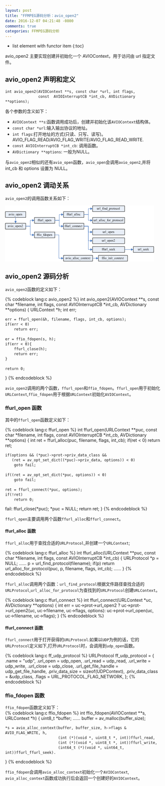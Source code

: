 ```yaml
---
layout: post
title: "FFMPEG源码分析：avio_open2"
date: 2016-12-07 04:21:48 -0800
comments: true
categories: FFMPEG源码分析
---
```


* list element with functor item
{:toc}

avio_open2 主要实现创建并初始化一个 AVIOContext，用于访问由 url 指定文件。
<!--more-->

## avio_open2 声明和定义  
```
int avio_open2(AVIOContext **s, const char *url, int flags,
               const  AVIOInterruptCB *int_cb, AVDictionary **options);
```

各个参数的含义如下：  

* `AVIOContext **s`:函数调用成功后，创建并初始化该`AVIOContext`结构体。  
* `const char *url`:输入输出协议的地址。  
* `int flags`:打开地址的方式(只读、只写、读写)。AVIO_FLAG_READ/AVIO_FLAG_WRITE/AVIO_FLAG_READ_WRITE.  
* `const AVIOInterruptCB *int_cb`: 调用函数。  
* `AVDictionary **options`: 一般为NULL。  

与`avio_open2`相似的还有`avio_open`函数，`avio_open`会调用`avio_open2`,并将 int_cb 和 options 设置为 NULL。 

## avio_open2 调动关系  
`avio_open2`的调用函数关系如下：  

<img src="/images/avio_open2/avio_open2.png">

## avio_open2 源码分析   

`avio_open2`函数的定义如下：  

{% codeblock lang:c avio_open2 %}
int avio_open2(AVIOContext **s, const char *filename, int flags,
               const AVIOInterruptCB *int_cb, AVDictionary **options)
{
    URLContext *h;
    int err;

    err = ffurl_open(&h, filename, flags, int_cb, options);
    if(err < 0)
        return err;

    er = ffio_fdopen(s, h);
    if(err < 0){
        ffurl_close(h); 
        return err;
    }

    return 0;
}
{% endcodeblock %}

`avio_open2`调用的两个函数，`ffurl_open`和`ffio_fdopen`。`ffurl_open`用于初始化`URLContext`,`ffio_fdopen`用于根据`URLContext`初始化`AVIOContext`。  

### ffurl_open 函数

其中的`ffurl_open`函数定义如下：  

{% codeblock lang:c ffurl_open %}
int ffurl_open(URLContext **puc, const char *filename, int flags,
               const AVIOInterruptCB *int_cb, AVDictionary **options)
{
    int ret = ffurl_alloc(puc, filename, flags, int_cb);
    if(ret < 0)
        return ret;

    if(options && (*puc)->prot->priv_data_class && 
       (ret = av_opt_set_dict((*puc)->priv_data, options)) < 0)
        goto fail;

    if((ret = av_opt_set_dict(*puc, options)) < 0)
        goto fail;

    ret = ffurl_connect(*puc, options);
    if(!ret)
        return 0;

fail:
    ffurl_close(*puc);
    *puc = NULL;
    return ret;
}
{% endcodeblock %}

`ffurl_open`主要调用两个函数`ffurl_alloc`和`ffurl_connect`。

#### ffurl_alloc 函数

`ffurl_alloc`用于查找合适的`URLProtocol`,并创建一个`URLContext`;

{% codeblock lang:c ffurl_alloc %}
int ffurl_alloc(URLContext **puc, const char *filename, int flags, const AVIOInterruptCB *int_cb)
{
    URLProtocol *p = NULL;
    ……
    p = url_find_protocol(filename);
    if(p)
        return url_alloc_for_protocol(puc, p, filename, flags, int_cb);
    ……
}
{% endcodeblock %}

`ffurl_alloc`调用两个函数：`url_find_protocol`根据文件路径查找合适的`URLProtocol`,`url_alloc_for_protocol`为查找到的`URLProtocol`创建`URLContext`。  

{% codeblock lang:c ffurl_connect %}
int ffurl_connect(URLContext *uc, AVDictionary **options)
{
    int err = uc->prot->url_open2 ? uc->prot->url_open2(uc, uc->filename, uc->flags, options):
        uc->prot->url_open(uc, uc->filename, uc->flags);
}
{% endcodeblock %}

#### ffurl_connect 函数

`ffurl_connect`用于打开获得的`URLProtocol`.如果以`UDP`为例的话，它的`URLProtocol`定义如下,打开`URLProtocol`时，会调用到`udp_open`函数。  

{% codeblock lang:c ff_udp_protocol %}
URLProtocol ff_udp_protocol = {
    .name                = "udp",
    .url_open            = udp_open,
    .url_read            = udp_read,
    .url_write           = udp_write,
    .url_close           = udp_close,
    .url_get_file_handle = udp_get_file_handle,
    .priv_data_size      = sizeof(UDPContext),
    .priv_data_class     = &udp_class,
    .flags               = URL_PROTOCOL_FLAG_NETWORK,
};
{% endcodeblock %}

### ffio_fdopen 函数

`ffio_fdopen`函数定义如下：  
{% codeblock lang:c ffio_fdopen %}
int ffio_fdopen(AVIOContext **s, URLContext *h)
{
    uint8_t *buffer;
    ……
    buffer = av_malloc(buffer_size);

    *s = avio_alloc_context(buffer, buffer_size, h->flags & AVIO_FLAG_WRITE, h,
                            (int (*)(void *, uint8_t *, int))ffurl_read,
                            (int (*)(void *, uint8_t *, int))ffurl_write,
                            (int64_t (*)(void *, uint64_t, int))ffurl_ffurl_seek).
}
{% endcodeblock %}

`ffio_fdopen`会调用`avio_alloc_context`初始化一个`AVIOContext`, `avio_alloc_context`函数成功执行后会返回一个创建好的`AVIOContext`。


















